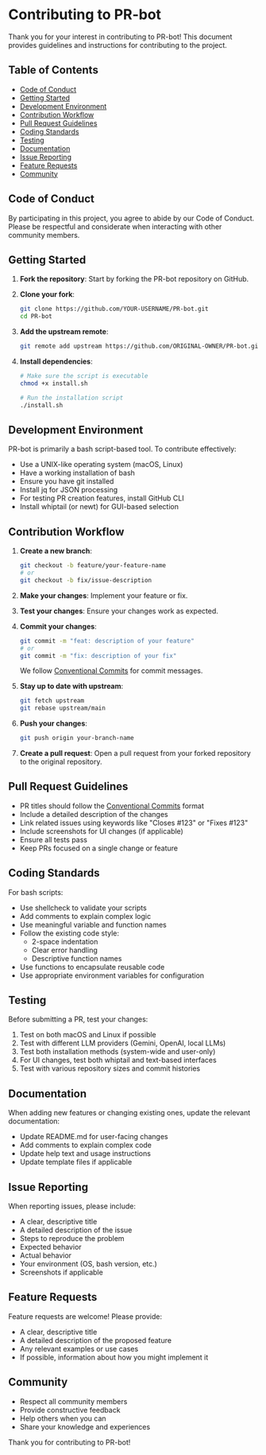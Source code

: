 # Contributing to PR-bot

Thank you for your interest in contributing to PR-bot! This document provides guidelines and instructions for contributing to the project.

## Table of Contents

- [Code of Conduct](#code-of-conduct)
- [Getting Started](#getting-started)
- [Development Environment](#development-environment)
- [Contribution Workflow](#contribution-workflow)
- [Pull Request Guidelines](#pull-request-guidelines)
- [Coding Standards](#coding-standards)
- [Testing](#testing)
- [Documentation](#documentation)
- [Issue Reporting](#issue-reporting)
- [Feature Requests](#feature-requests)
- [Community](#community)

## Code of Conduct

By participating in this project, you agree to abide by our Code of Conduct. Please be respectful and considerate when interacting with other community members.

## Getting Started

1. **Fork the repository**: Start by forking the PR-bot repository on GitHub.

2. **Clone your fork**: 
   ```bash
   git clone https://github.com/YOUR-USERNAME/PR-bot.git
   cd PR-bot
   ```

3. **Add the upstream remote**:
   ```bash
   git remote add upstream https://github.com/ORIGINAL-OWNER/PR-bot.git
   ```

4. **Install dependencies**:
   ```bash
   # Make sure the script is executable
   chmod +x install.sh
   
   # Run the installation script
   ./install.sh
   ```

## Development Environment

PR-bot is primarily a bash script-based tool. To contribute effectively:

- Use a UNIX-like operating system (macOS, Linux)
- Have a working installation of bash
- Ensure you have git installed
- Install jq for JSON processing
- For testing PR creation features, install GitHub CLI
- Install whiptail (or newt) for GUI-based selection

## Contribution Workflow

1. **Create a new branch**:
   ```bash
   git checkout -b feature/your-feature-name
   # or
   git checkout -b fix/issue-description
   ```

2. **Make your changes**: Implement your feature or fix.

3. **Test your changes**: Ensure your changes work as expected.

4. **Commit your changes**:
   ```bash
   git commit -m "feat: description of your feature"
   # or
   git commit -m "fix: description of your fix"
   ```
   
   We follow [Conventional Commits](https://www.conventionalcommits.org/) for commit messages.

5. **Stay up to date with upstream**:
   ```bash
   git fetch upstream
   git rebase upstream/main
   ```

6. **Push your changes**:
   ```bash
   git push origin your-branch-name
   ```

7. **Create a pull request**: Open a pull request from your forked repository to the original repository.

## Pull Request Guidelines

- PR titles should follow the [Conventional Commits](https://www.conventionalcommits.org/) format
- Include a detailed description of the changes
- Link related issues using keywords like "Closes #123" or "Fixes #123"
- Include screenshots for UI changes (if applicable)
- Ensure all tests pass
- Keep PRs focused on a single change or feature

## Coding Standards

For bash scripts:
- Use shellcheck to validate your scripts
- Add comments to explain complex logic
- Use meaningful variable and function names
- Follow the existing code style:
  - 2-space indentation
  - Clear error handling
  - Descriptive function names
- Use functions to encapsulate reusable code
- Use appropriate environment variables for configuration

## Testing

Before submitting a PR, test your changes:

1. Test on both macOS and Linux if possible
2. Test with different LLM providers (Gemini, OpenAI, local LLMs)
3. Test both installation methods (system-wide and user-only)
4. For UI changes, test both whiptail and text-based interfaces
5. Test with various repository sizes and commit histories

## Documentation

When adding new features or changing existing ones, update the relevant documentation:

- Update README.md for user-facing changes
- Add comments to explain complex code
- Update help text and usage instructions
- Update template files if applicable

## Issue Reporting

When reporting issues, please include:

- A clear, descriptive title
- A detailed description of the issue
- Steps to reproduce the problem
- Expected behavior
- Actual behavior
- Your environment (OS, bash version, etc.)
- Screenshots if applicable

## Feature Requests

Feature requests are welcome! Please provide:

- A clear, descriptive title
- A detailed description of the proposed feature
- Any relevant examples or use cases
- If possible, information about how you might implement it

## Community

- Respect all community members
- Provide constructive feedback
- Help others when you can
- Share your knowledge and experiences

Thank you for contributing to PR-bot!
